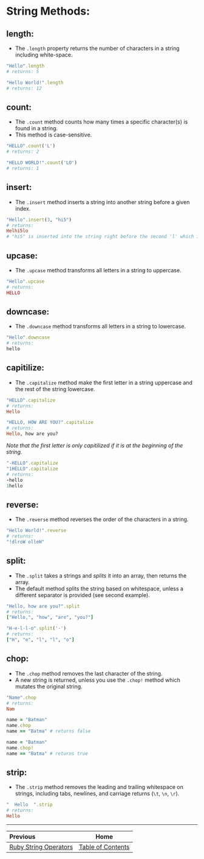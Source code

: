 
# String Methods:

## length:

*	The ```.length``` property returns the number of characters in a string including white-space.

```ruby
"Hello".length
# returns: 5
```
```ruby
"Hello World!".length
# returns: 12
```

## count:

*	The ```.count``` method counts how many times a specific character(s) is found in a string.
*	This method is case-sensitive.

```ruby
"HELLO".count('L')  
# returns: 2
```
```ruby
"HELLO WORLD!".count('LO')  
# returns: 1
```

## insert:

*	The ```.insert``` method inserts a string into another string before a given index.

```ruby
"Hello".insert(3, "hi5")
# returns:
Helhi5lo
# "hi5" is inserted into the string right before the second 'l' which is at index 3
```

## upcase:

*	The ```.upcase``` method transforms all letters in a string to uppercase.

```ruby
"Hello".upcase
# returns:
HELLO
```

## downcase:

*	The ```.downcase``` method transforms all letters in a string to lowercase.

```ruby
"Hello".downcase
# returns:
hello
```

## capitilize:

*	The ```.capitalize``` method make the first letter in a string uppercase and the rest of the string lowercase.

```ruby
"HELLO".capitalize
# returns:
Hello
```
```ruby
"HELLO, HOW ARE YOU?".capitalize
# returns:
Hello, how are you?
```
*Note that the first letter is only capitilized if it is at the beginning of the string.*
```ruby
"-HELLO".capitalize
"1HELLO".capitalize
# returns:
-hello
1hello
```

## reverse:

*	The ```.reverse``` method reverses the order of the characters in a string.

```ruby
"Hello World!".reverse
# returns:
"!dlroW olleH"
```

## split:

*	The ```.split``` takes a strings and *splits* it into an array, then returns the array.
*	The default method splits the string based on whitespace, unless a different separator is provided (see second example).

```ruby
"Hello, how are you?".split
# returns:
["Hello,", "how", "are", "you?"]
```
```ruby
"H-e-l-l-o".split('-')
# returns:
["H", "e", "l", "l", "o"]
```

## chop:

*	The ```.chop``` method removes the last character of the string.
*	A new string is returned, unless you use the ```.chop!``` method which mutates the original string.

```ruby
"Name".chop
# returns:
Nam
```
```ruby
name = "Batman"
name.chop
name == "Batma" # returns false
```
```ruby
name = "Batman"
name.chop!
name == "Batma" # returns true
```

## strip:

*	The ```.strip``` method removes the leading and trailing whitespace on strings, including tabs, newlines, and carriage returns (```\t```, ```\n```, ```\r```).

```ruby
"  Hello  ".strip
# returns:
Hello
```

---

| Previous | Home |
| :---         |     :---:      |
| [Ruby String Operators](Ruby-Strings-Operators.md)   | [Table of Contents](Ruby-Strings.md)     |
